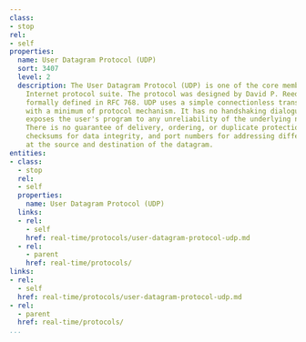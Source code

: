 ```yaml
---
class:
- stop
rel:
- self
properties:
  name: User Datagram Protocol (UDP)
  sort: 3407
  level: 2
  description: The User Datagram Protocol (UDP) is one of the core members of the
    Internet protocol suite. The protocol was designed by David P. Reed in 1980 and
    formally defined in RFC 768. UDP uses a simple connectionless transmission model
    with a minimum of protocol mechanism. It has no handshaking dialogues, and thus
    exposes the user's program to any unreliability of the underlying network protocol.
    There is no guarantee of delivery, ordering, or duplicate protection. UDP provides
    checksums for data integrity, and port numbers for addressing different functions
    at the source and destination of the datagram.
entities:
- class:
  - stop
  rel:
  - self
  properties:
    name: User Datagram Protocol (UDP)
  links:
  - rel:
    - self
    href: real-time/protocols/user-datagram-protocol-udp.md
  - rel:
    - parent
    href: real-time/protocols/
links:
- rel:
  - self
  href: real-time/protocols/user-datagram-protocol-udp.md
- rel:
  - parent
  href: real-time/protocols/
...
```

